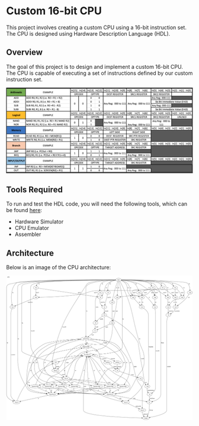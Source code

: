 # Custom 16-bit CPU

This project involves creating a custom CPU using a 16-bit instruction set. The CPU is designed using Hardware Description Language (HDL).

## Overview

The goal of this project is to design and implement a custom 16-bit CPU. The CPU is capable of executing a set of instructions defined by our custom instruction set.

![CPU Output](instruction_set.png)

## Tools Required

To run and test the HDL code, you will need the following tools, which can be found [here](https://www.nand2tetris.org/software):

- Hardware Simulator
- CPU Emulator
- Assembler

## Architecture

Below is an image of the CPU architecture:

![CPU Output](output.png)
